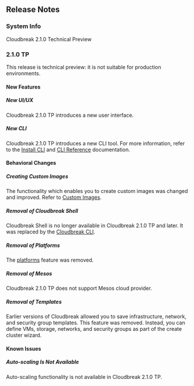 ## Release Notes

### System Info

Cloudbreak 2.1.0 Technical Preview 

### 2.1.0 TP 

This release is technical preview: it is not suitable for production environments.

#### New Features

##### New UI/UX

Cloudbreak 2.1.0 TP introduces a new user interface.

##### New CLI

Cloudbreak 2.1.0 TP introduces a new CLI tool. For more information, refer to the [Install CLI](cli-install.md) and [CLI Reference](cli-reference.md) documentation. 


#### Behavioral Changes

##### Creating Custom Images 

The functionality which enables you to create custom images was changed and improved. Refer to  [Custom Images](images.md).

##### Removal of Cloudbreak Shell 

Cloudbreak Shell is no longer available in Cloudbreak 2.1.0 TP and later. It was replaced by the [Cloudbreak CLI](cli-install.md).

##### Removal of Platforms 

The [platforms](http://hortonworks.github.io/cloudbreak-docs/release-1.16.4/topologies/) feature was removed. 

##### Removal of Mesos 

Cloudbreak 2.1.0 TP does not support Mesos cloud provider.

##### Removal of Templates

Earlier versions of Cloudbreak allowed you to save infrastructure, network, and security group templates. This feature was removed. Instead, you can define VMs, storage, networks, and security groups as part of the create cluster wizard. 


#### Known Issues

##### Auto-scaling Is Not Available

Auto-scaling functionality is not available in Cloudbreak 2.1.0 TP. 


